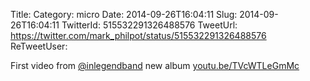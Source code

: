 Title: 
Category: micro
Date: 2014-09-26T16:04:11
Slug: 2014-09-26T16:04:11
TwitterId: 515532291326488576
TweetUrl: https://twitter.com/mark_philpot/status/515532291326488576
ReTweetUser: 

First video from [@inlegendband](https://twitter.com/inlegendband) new album [youtu.be/TVcWTLeGmMc](http://youtu.be/TVcWTLeGmMc)